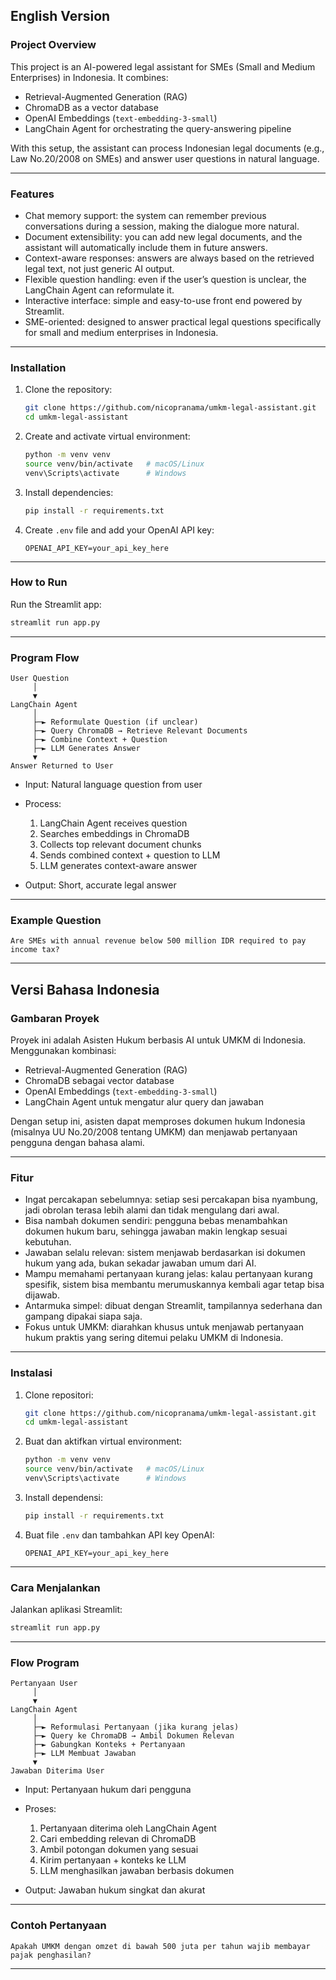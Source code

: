 ## English Version

### Project Overview

This project is an AI-powered legal assistant for SMEs (Small and Medium Enterprises) in Indonesia.
It combines:

* Retrieval-Augmented Generation (RAG)
* ChromaDB as a vector database
* OpenAI Embeddings (`text-embedding-3-small`)
* LangChain Agent for orchestrating the query-answering pipeline

With this setup, the assistant can process Indonesian legal documents (e.g., Law No.20/2008 on SMEs) and answer user questions in natural language.

---

### Features

* Chat memory support: the system can remember previous conversations during a session, making the dialogue more natural.
* Document extensibility: you can add new legal documents, and the assistant will automatically include them in future answers.
* Context-aware responses: answers are always based on the retrieved legal text, not just generic AI output.
* Flexible question handling: even if the user’s question is unclear, the LangChain Agent can reformulate it.
* Interactive interface: simple and easy-to-use front end powered by Streamlit.
* SME-oriented: designed to answer practical legal questions specifically for small and medium enterprises in Indonesia.

---

### Installation

1. Clone the repository:

   ```bash
   git clone https://github.com/nicopranama/umkm-legal-assistant.git
   cd umkm-legal-assistant
   ```
2. Create and activate virtual environment:

   ```bash
   python -m venv venv
   source venv/bin/activate   # macOS/Linux
   venv\Scripts\activate      # Windows
   ```
3. Install dependencies:

   ```bash
   pip install -r requirements.txt
   ```
4. Create `.env` file and add your OpenAI API key:

   ```
   OPENAI_API_KEY=your_api_key_here
   ```

---

### How to Run

Run the Streamlit app:

   ```bash
   streamlit run app.py
   ```

---

### Program Flow

```
User Question
     │
     ▼
LangChain Agent
     │
     ├─► Reformulate Question (if unclear)
     ├─► Query ChromaDB → Retrieve Relevant Documents
     ├─► Combine Context + Question
     ├─► LLM Generates Answer
     ▼
Answer Returned to User
```

* Input: Natural language question from user
* Process:

  1. LangChain Agent receives question
  2. Searches embeddings in ChromaDB
  3. Collects top relevant document chunks
  4. Sends combined context + question to LLM
  5. LLM generates context-aware answer
* Output: Short, accurate legal answer

---

### Example Question

```
Are SMEs with annual revenue below 500 million IDR required to pay income tax?
```

---

## Versi Bahasa Indonesia

### Gambaran Proyek

Proyek ini adalah Asisten Hukum berbasis AI untuk UMKM di Indonesia.
Menggunakan kombinasi:

* Retrieval-Augmented Generation (RAG)
* ChromaDB sebagai vector database
* OpenAI Embeddings (`text-embedding-3-small`)
* LangChain Agent untuk mengatur alur query dan jawaban

Dengan setup ini, asisten dapat memproses dokumen hukum Indonesia (misalnya UU No.20/2008 tentang UMKM) dan menjawab pertanyaan pengguna dengan bahasa alami.

---

### Fitur

* Ingat percakapan sebelumnya: setiap sesi percakapan bisa nyambung, jadi obrolan terasa lebih alami dan tidak mengulang dari awal.
* Bisa nambah dokumen sendiri: pengguna bebas menambahkan dokumen hukum baru, sehingga jawaban makin lengkap sesuai kebutuhan.
* Jawaban selalu relevan: sistem menjawab berdasarkan isi dokumen hukum yang ada, bukan sekadar jawaban umum dari AI.
* Mampu memahami pertanyaan kurang jelas: kalau pertanyaan kurang spesifik, sistem bisa membantu merumuskannya kembali agar tetap bisa dijawab.
* Antarmuka simpel: dibuat dengan Streamlit, tampilannya sederhana dan gampang dipakai siapa saja.
* Fokus untuk UMKM: diarahkan khusus untuk menjawab pertanyaan hukum praktis yang sering ditemui pelaku UMKM di Indonesia.

---

### Instalasi

1. Clone repositori:

   ```bash
   git clone https://github.com/nicopranama/umkm-legal-assistant.git
   cd umkm-legal-assistant
   ```
2. Buat dan aktifkan virtual environment:

   ```bash
   python -m venv venv
   source venv/bin/activate   # macOS/Linux
   venv\Scripts\activate      # Windows
   ```
3. Install dependensi:

   ```bash
   pip install -r requirements.txt
   ```
4. Buat file `.env` dan tambahkan API key OpenAI:

   ```
   OPENAI_API_KEY=your_api_key_here
   ```

---

### Cara Menjalankan

Jalankan aplikasi Streamlit:

   ```bash
   streamlit run app.py
   ```

---

### Flow Program

```
Pertanyaan User
     │
     ▼
LangChain Agent
     │
     ├─► Reformulasi Pertanyaan (jika kurang jelas)
     ├─► Query ke ChromaDB → Ambil Dokumen Relevan
     ├─► Gabungkan Konteks + Pertanyaan
     ├─► LLM Membuat Jawaban
     ▼
Jawaban Diterima User
```

* Input: Pertanyaan hukum dari pengguna
* Proses:

  1. Pertanyaan diterima oleh LangChain Agent
  2. Cari embedding relevan di ChromaDB
  3. Ambil potongan dokumen yang sesuai
  4. Kirim pertanyaan + konteks ke LLM
  5. LLM menghasilkan jawaban berbasis dokumen
* Output: Jawaban hukum singkat dan akurat

---

### Contoh Pertanyaan

```
Apakah UMKM dengan omzet di bawah 500 juta per tahun wajib membayar pajak penghasilan?
```

---
